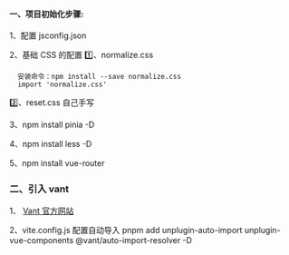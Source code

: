 #### 一、项目初始化步骤:

1、配置 jsconfig.json

2、基础 CSS 的配置
1️⃣、normalize.css

```
  安装命令：npm install --save normalize.css
  import 'normalize.css'
```

2️⃣、reset.css 自己手写

3、npm install pinia -D

4、npm install less -D

5、npm install vue-router

### 二、引入 vant

1、 [Vant 官方网站](https://vant-ui.github.io/vant/#/zh-CN)

2、vite.config.js 配置自动导入
pnpm add unplugin-auto-import unplugin-vue-components @vant/auto-import-resolver -D

<!-- https://juejin.cn/post/7379818614361325578?searchId=20240620223954B2FF73964BF6C12D3B1D -->

<!-- https://documenter.getpostman.com/view/12387168/UzXPxcSi -->
